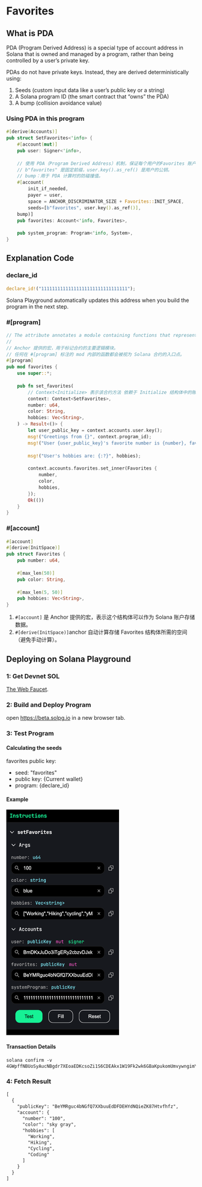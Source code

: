 # Favorites

## What is PDA
PDA (Program Derived Address) is a special type of account address in Solana that is owned and managed by a program, 
rather than being controlled by a user’s private key.

PDAs do not have private keys. Instead, they are derived deterministically using:
1. Seeds (custom input data like a user’s public key or a string)
2. A Solana program ID (the smart contract that “owns” the PDA)
3. A bump (collision avoidance value)

### Using PDA in this program
```rust
#[derive(Accounts)]
pub struct SetFavorites<'info> {
    #[account(mut)]
    pub user: Signer<'info>,

    // 使用 PDA（Program Derived Address）机制，保证每个用户的Favorites 账户有唯一的地址。
    // b"favorites" 是固定前缀，user.key().as_ref() 是用户的公钥。
    // bump：用于 PDA 计算时的防碰撞值。
    #[account(
        init_if_needed, 
        payer = user, 
        space = ANCHOR_DISCRIMINATOR_SIZE + Favorites::INIT_SPACE,
        seeds=[b"favorites", user.key().as_ref()],
    bump)]
    pub favorites: Account<'info, Favorites>,

    pub system_program: Program<'info, System>,
}
```

## Explanation Code

### declare_id
```rust
declare_id!("11111111111111111111111111111111");
```
Solana Playground automatically updates this address when you build the program in the next step.

### #[program]
```rust
// The attribute annotates a module containing functions that represent the program's instructions.
// 
// Anchor 提供的宏，用于标记合约的主要逻辑模块。
// 任何在 #[program] 标注的 mod 内部的函数都会被视为 Solana 合约的入口点。
#[program]
pub mod favorites {
    use super::*;
    
    pub fn set_favorites(
        // Context<Initialize> 表示该合约方法 依赖于 Initialize 结构体中的账户，Anchor 会自动解析这些账户。 
        context: Context<SetFavorites>,
        number: u64,
        color: String,
        hobbies: Vec<String>,
    ) -> Result<()> {
        let user_public_key = context.accounts.user.key();
        msg!("Greetings from {}", context.program_id);
        msg!("User {user_public_key}'s favorite number is {number}, favorite color is: {color}",);

        msg!("User's hobbies are: {:?}", hobbies);

        context.accounts.favorites.set_inner(Favorites {
            number,
            color,
            hobbies,
        });
        Ok(())
    }
}
```

### #[account]
```rust
#[account]
#[derive(InitSpace)]
pub struct Favorites {
    pub number: u64,

    #[max_len(50)]
    pub color: String,

    #[max_len(5, 50)]
    pub hobbies: Vec<String>,
}
```
1. `#[account]` 是 Anchor 提供的宏，表示这个结构体可以作为 Solana 账户存储数据。
2. `#[derive(InitSpace)]`anchor 自动计算存储 Favorites 结构体所需的空间（避免手动计算）。

## Deploying on Solana Playground
### 1: Get Devnet SOL
[The Web Faucet](https://faucet.solana.com/).

### 2: Build and Deploy Program
open https://beta.solpg.io in a new browser tab.

### 3: Test Program
#### Calculating the seeds
favorites public key:
- seed: "favorites"
- public key: {Current wallet}
- program: {declare_id} 
#### Example
<img alt="set_favorites.png" width="300" height="600" src="./images/set_favorites.png" />

#### Transaction Details
```
solana confirm -v 4GWpffNBUoSyAucNBgdr7XEoaEDKcsoZi1S6CDEAkx1W19Fk2wk6GBaKpukomUmvywngimY51BNHZsh8UX3Mb6eX
```

### 4: Fetch Result
```
[
  {
    "publicKey": "BeYMRguc4bNGfQ7XXbuuEdDFDEHYdNQieZK87Htvfhfz",
    "account": {
      "number": "100",
      "color": "sky gray",
      "hobbies": [
        "Working",
        "Hiking",
        "Cycling",
        "Coding"
      ]
    }
  }
]
```
